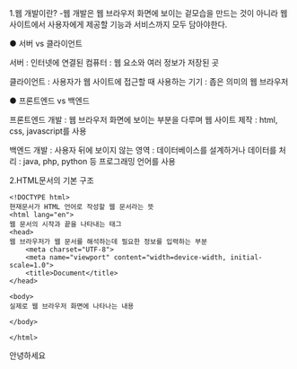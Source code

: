 1.웹 개발이란?
-웹 개발은 웹 브라우저 화면에 보이는 겉모습을 만드는 것이 아니라 웹 사이트에서 사용자에게 제공할 기능과 서비스까지 모두 담아야한다.

● 서버 vs 클라이언트

서버 : 인터넷에 연결된 컴퓨터
     : 웹 요소와 여러 정보가 저장된 곳

클라이언트 : 사용자가 웹 사이트에 접근할 때 사용하는 기기
           : 좁은 의미의 웹 브라우저
        
● 프론트엔드 vs 백엔드

프론트엔드 개발 : 웹 브라우저 화면에 보이는 부분을 다루며 웹 사이트 제작
                : html, css, javascript를 사용

백엔드 개발 : 사용자 뒤에 보이지 않는 영역
            : 데이터베이스를 설계하거나 데이터를 처리
            : java, php, python 등 프로그래밍 언어를 사용

2.HTML문서의 기본 구조
```
<!DOCTYPE html>  
현재문서가 HTML 언어로 작성할 웹 문서라는 뜻
<html lang="en">
웹 문서의 시작과 끝을 나타내는 태그
<head>
웹 브라우저가 웹 문서를 해석하는데 필요한 정보를 입력하는 부분
    <meta charset="UTF-8">
    <meta name="viewport" content="width=device-width, initial-scale=1.0">
    <title>Document</title>
</head>

<body>
실제로 웹 브라우저 화면에 나타나는 내용    

</body>

</html>
```
안녕하세요
